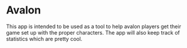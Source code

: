 # Avalon
This app is intended to be used as a tool to help avalon players get their game set up with the proper characters. 
The app will also keep track of statistics which are pretty cool.
